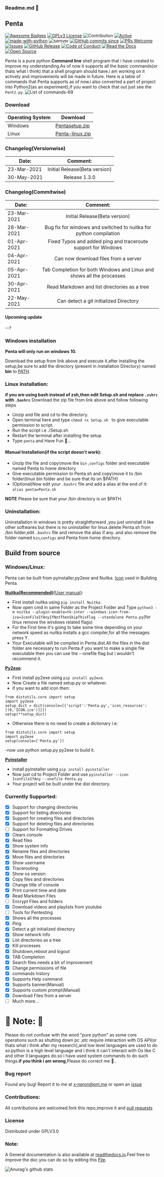 ### Readme.md 👋
## Penta
[![Awesome Badges](https://img.shields.io/badge/badges-awesome-green.svg)](https://github.com/Justaus3r/Penta)
[![GPLv3 License](https://img.shields.io/badge/License-GPL%20v3-yellow.svg)](https://opensource.org/licenses/)
![Contribution](https://img.shields.io/badge/Contributions-Welcome-<brightgreen>)
[![Active](http://img.shields.io/badge/Status-Active-green.svg)](https://github.com/Justaus3r)
[![made-with-python](https://img.shields.io/badge/Made%20with-Python-1f425f.svg)](https://www.python.org/)
![semver](https://badgen.net/badge/Semantic-Version/1.3.0/purple)
[![GitHub commits since](https://img.shields.io/github/commits-since/Justaus3r/Penta/1.0.svg)](https://github.com/Justaus3r/Penta/commit/) 
[![PRs Welcome](https://img.shields.io/badge/PRs-welcome-brightgreen.svg?style=flat-square)](http://makeapullrequest.com)
[![Issues](https://img.shields.io/github/issues-raw/Justaus3r/Penta?maxAge=25000)](https://github.com/Justaus3r/Penta/issues)
[![GitHub Release](https://img.shields.io/github/release/Justaus3r/Penta?style=flat)]()
[![Code of Conduct](https://img.shields.io/badge/code%20of-conduct-ff69b4.svg?style=flat)](https://github.com/Justaus3r/Penta/blob/main/docs/CODE_OF_CONDUCT.md) 
[![Read the Docs](https://readthedocs.org/projects/penta/badge/?version=latest)](https://penta.readthedocs.io/en/latest/?badge=latest)
[![Open Source](https://badges.frapsoft.com/os/v1/open-source.svg?v=103)](https://opensource.org/)

 
Penta is a pure python **Command line** shell program that i have created to improve my understanding.As of now it supports all the basic commands(or thats what i think) that a shell program should have.i am working on it actively and improvements will be made in future.
Here is a table of commands that Penta supports as of now.i also converted a part of project into Python2(as an experiment),if you want to check that out just see the ```Pent2.py```. 
![List of commands-69](https://drive.google.com/uc?export=download&id=1ZfUtJmYf5mmUhKh8CHAfylyl069LWmwn)

### Download
|Operating System | Download                                                                                           |                                                               
| -------------   | ------------                                                                                       |
| Windows         | [Pentasetup.zip](https://mega.nz/file/481gUD5S#yEr5yZzfTepSVgwppwfBAPzuOxpsqmOnj70YEwSmCy8)|| 
| Linux           | [Penta-linux.zip](https://mega.nz/file/JplklbiI#ON2yVjeH0dnPeNwy5pVf8ZgRXzkAjIxIHvLz9AG3-RE)


### Changelog(Versionwise)
| Date:         | Comment:                                     | 
| ------------- |:-------------:                               | 
|23-Mar-2021    | Initial Release(Beta version)                |
|30-May-2021    | Release 1.3.0                                |
### Changelog(Commitwise)
| Date:         | Comment:                                                                | 
| ------------- |:-------------:                                                          | 
|23-Mar-2021    | Initial Release(Beta version)                                           |
|28-Mar-2021    | Bug fix for windows and switched to nuitka for python compilation       |
|01-Apr-2021    | Fixed Typos and added ping and traceroute support for Windows           | 
|04-Apr-2021    | Can now download files from a server                                    |
|05-Apr-2021    | Tab Completion for both Windows and Linux and shows all the processes   |
|30-Apr-2021    | Read Markdown and list directories as a tree                            |
|22-May-2021    | Can detect a git initialized Directory                                  |


#### Upcoming update
--?
### Windows installation
**Penta will only run on windows 10.**

Download the setup from link above and execute it.after installing the setup,be sure to add the directory (present in installation Directory) named **bin** to [PATH](https://www.architectryan.com/2018/03/17/add-to-the-path-on-windows-10/).
### Linux installation:
**if you are using bash instead of zsh,then edit Setup.sh and replace ```.zshrc``` with ```.bashrc```** 
Download the zip file from link above and follow following steps
- Unzip and file and cd to the directory.
- Open terminal here and type ```chmod +x Setup.sh ``` to give executable permission to script.
- Run the script i.e ./Setup.sh
- Restart the terminal after installing the setup
- Type ```penta``` and Have Fun 🥳...
#### Manual Installation(if the script doesn't work):
- Unzip the file and copy\move the ```bin``` ,```configs``` folder and executable named Penta to home directory
- Give executable permission to Penta.sh and copy\move it to /bin folder(linux bin folder and be sure that its on $PATH)
- (Optional)Now edit your ```.bashrc``` file and add a alias at the end of it: ```alias penta=Penta.sh```

**NOTE** Please be sure that your /bin directory is on $PATH. 

### Uninstallation:
Uninstallation in windows is pretty straightforward ,you just uninstall it like other softwares but there is no uninstalller for linux.delete Penta.sh from /bin folder,edit ```.bashrc``` file and remove the alias if any. and also remove the folder named ```bin```,```configs``` and Penta from home directory.
## Build from source
### Windows/Linux:
Penta can be built from pyinstaller,py2exe and Nuitka.
[Icon](https://www.flaticon.com/free-icon/command-window_656) used in Building Penta.

**[Nuitka(Recommended)](https://nuitka.net/)**([User manual](https://nuitka.net/doc/user-manual.html)):
- First install nuitka using ```pip install Nuitka```.
- Now open cmd in same Folder as the Project Folder and Type ```python3 -m nuitka --plugin-enable=tk-inter --windows-icon-from-ico=IconFileIfAnyIfNotThenSkipThisFlag --standalone Penta.py```(for linux remove the windows related flags)
- For the First time it's going to take some time depending on your network speed as nuitka installs a gcc compiler,for all the messages press Y.
- Your Executable will be compiled in Penta.dist.All the files in the dist folder are necessary to run Penta.if you want to make a single file executable then you can use the --onefile flag but i wouldn't recommend it. 

**[Py2exe](https://www.py2exe.org/)**:
- First install py2exe using ```pip install py2exe```.
- Now Create a file named setup.py or whatever.
- if you want to add icon *then*:
```
from distutils.core import setup
import py2exe
setup_dict = dict(console=[{'script':'Penta.py','icon_resources':[(0,'ICON.ico')]}])
setup(**setup_dict)
```
- Otherwise there is no need to create a dictionary i.e:
```
from distutils.core import setup
import py2exe
setup(console=['Penta.py'])
```
-now use python setup.py py2exe to build it.

**[Pyinstaller](https://www.pyinstaller.org/)**
- install pyinstaller using ```pip install pyinstaller```
- Now just cd to Project Folder and use ```pyinstaller --icon IconFileIfAny --onefile Penta.py```
- Your project will be built under the dist directory.
### Currently Supported:
- [x] Support for changing directories
- [x] Support for listing directories
- [x] Support for creating files and directories
- [x] Support for deleting files and directories
- [ ] Support for Formatting Drives
- [x] Clears console
- [x] Read files
- [x] Show system info
- [x] Rename files and directories
- [x] Move files and directories
- [x] Show username
- [x] Tracerouting 
- [x] Show os version 
- [x] Copy files and directories
- [x] Change title of console
- [x] Print current time and date
- [x] Read Markdown Files 
- [ ] Encrypt Files and folders
- [x] Download videos and playlists from youtube 
- [ ] Tools for Pentesting
- [x] Shows all the processes 
- [x] Ping
- [X] Detect a git initialized directory 
- [x] Show network info
- [x] List directories as a tree 
- [x] Kill processes
- [x] Shutdown,reboot and logout
- [x] TAB Completion 
- [x] Search files.needs a bit of improvement
- [x] Change permissions of file
- [x] commands history
- [x] Supports Help command
- [x] Supports banner(Manual)
- [x] Supports custom prompt(Manual)
- [x] Download Files from a server 
- [ ] Much more...
# 🔴 Note: 🔴
Please do not confuse with the word "pure python" as some core operations such as shutting down pc ,etc require interaction with OS API(or thats what i think after my research),and low level languages are used to do so.python is a high level language and i think it can't interact with Os like C and other ll languages do.so i have used system commands to do such things.**if you think i am wrong**,Please do correct me 🙂..
### Bug report
Found any bug!
Report it to me at x-neron@pm.me
or open an [issue](https://github.com/Justaus3r/Penta/issues)
### Contributions:
All contributions are welcomed.fork this repo,improve it and [pull requests](https://github.com/Justaus3r/Penta/pulls)
### License
Distributed under GPLV3.0
### Note:
A General documentation is also available at [readthedocs.io](https://penta.readthedocs.io/en/latest/).Feel free to improve the doc.you can do so by editing this [File](https://github.com/Justaus3r/Penta/blob/main/docs/index.rst).



![Anurag's github stats](https://github-readme-stats.vercel.app/api?username=Justaus3r)
